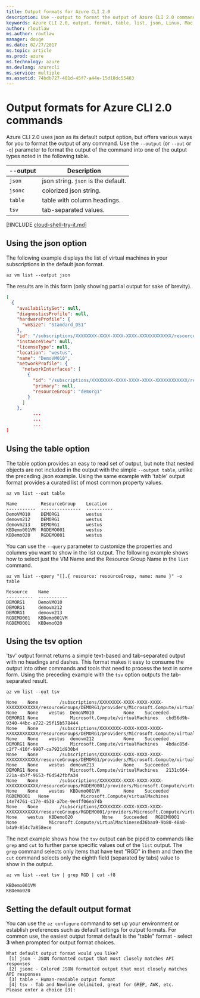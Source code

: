 ```yaml
---
title: Output formats for Azure CLI 2.0 
description: Use --output to format the output of Azure CLI 2.0 commands to tables, lists or json.
keywords: Azure CLI 2.0, output, format, table, list, json, Linux, Mac, Windows, OS X
author: rloutlaw
ms.author: routlaw
manager: douge
ms.date: 02/27/2017
ms.topic: article
ms.prod: azure
ms.technology: azure
ms.devlang: azurecli
ms.service: multiple
ms.assetid: 74bdb727-481d-45f7-a44e-15d18dc55483
---
```

# Output formats for Azure CLI 2.0 commands
Azure CLI 2.0 uses json as its default output option, but offers various ways for you to format the output of any command.  Use the `--output` (or `--out` or `-o`) parameter to format the output of the command into one of the output types noted in the following table. 

| --output | Description |
| --- | --- |
| `json` |json string. `json` is the default. |
| `jsonc` |colorized json string. |
| `table` |table with column headings. |
| `tsv` |tab-separated values. |

[!INCLUDE [cloud-shell-try-it.md](includes/cloud-shell-try-it.md)]

## Using the json option
The following example displays the list of virtual machines in your subscriptions in the default json format.

```azurecli-interactive
az vm list --output json
```
The results are in this form (only showing partial output for sake of brevity).

```json
[
  {
    "availabilitySet": null,
    "diagnosticsProfile": null,
    "hardwareProfile": {
      "vmSize": "Standard_DS1"
    },
    "id": "/subscriptions/XXXXXXXX-XXXX-XXXX-XXXX-XXXXXXXXXXXX/resourceGroups/DEMORG1/providers/Microsoft.Compute/virtualMachines/DemoVM010",
    "instanceView": null,
    "licenseType": null,
    "location": "westus",
    "name": "DemoVM010",
    "networkProfile": {
      "networkInterfaces": [
        {
          "id": "/subscriptions/XXXXXXXX-XXXX-XXXX-XXXX-XXXXXXXXXXXX/resourceGroups/demorg1/providers/Microsoft.Network/networkInterfaces/DemoVM010VMNic",
          "primary": null,
          "resourceGroup": "demorg1"
        }
      ]
    },
          ...
          ...
          ...   
]
```
## Using the table option
The table option provides an easy to read set of output, but note that nested objects are not included in the output with the simple `--output table`, unlike the preceding .json example.  Using the same example with 'table' output format provides a curated list of most common property values.

```azurecli-interactive
az vm list --out table
```
```
Name         ResourceGroup    Location
-----------  ---------------  ----------
DemoVM010    DEMORG1          westus
demovm212    DEMORG1          westus
demovm213    DEMORG1          westus
KBDemo001VM  RGDEMO001        westus
KBDemo020    RGDEMO001        westus
```
You can use the `--query` parameter to customize the properties and columns you want to show in the list output. The following example shows how to select just the VM Name and the Resource Group Name in the `list` command.

```azurecli-interactive
az vm list --query "[].{ resource: resourceGroup, name: name }" -o table
```
```
Resource    Name
----------  -----------
DEMORG1     DemoVM010
DEMORG1     demovm212
DEMORG1     demovm213
RGDEMO001   KBDemo001VM
RGDEMO001   KBDemo020
```
## Using the tsv option
'tsv' output format returns a simple text-based and tab-separated output with no headings and dashes. This format makes it easy to consume the output into other commands and tools that need to process the text in some form. Using the preceding example with the `tsv` option outputs the tab-separated result.

```azurecli-interactive
az vm list --out tsv
```
```
None    None        /subscriptions/XXXXXXXX-XXXX-XXXX-XXXX-XXXXXXXXXXXX/resourceGroups/DEMORG1/providers/Microsoft.Compute/virtualMachines/DemoVM010    None    None    westus  DemoVM010           None    Succeeded   DEMORG1 None            Microsoft.Compute/virtualMachines   cbd56d9b-9340-44bc-a722-25f15b578444
None    None        /subscriptions/XXXXXXXX-XXXX-XXXX-XXXX-XXXXXXXXXXXX/resourceGroups/DEMORG1/providers/Microsoft.Compute/virtualMachines/demovm212    None    None    westus  demovm212           None    Succeeded   DEMORG1 None            Microsoft.Compute/virtualMachines   4bdac85d-c2f7-410f-9907-ca7921d930b4
None    None        /subscriptions/XXXXXXXX-XXXX-XXXX-XXXX-XXXXXXXXXXXX/resourceGroups/DEMORG1/providers/Microsoft.Compute/virtualMachines/demovm213    None    None    westus  demovm213           None    Succeeded   DEMORG1 None            Microsoft.Compute/virtualMachines   2131c664-221a-4b7f-9653-f6d542fbfa34
None    None        /subscriptions/XXXXXXXX-XXXX-XXXX-XXXX-XXXXXXXXXXXX/resourceGroups/RGDEMO001/providers/Microsoft.Compute/virtualMachines/KBDemo001VM    None    None    westus  KBDemo001VM         None    Succeeded   RGDEMO001   None            Microsoft.Compute/virtualMachines   14e74761-c17e-4530-a7be-9e4ff06ea74b
None    None        /subscriptions/XXXXXXXX-XXXX-XXXX-XXXX-XXXXXXXXXXXX/resourceGroups/RGDEMO001/providers/Microsoft.Compute/virtualMachines/KBDemo02None   None    westus  KBDemo020           None    Succeeded   RGDEMO001   None            Microsoft.Compute/virtualMachinesed36baa9-9b80-48a8-b4a9-854c7a858ece
```
The next example shows how the `tsv` output can be piped to commands like `grep` and `cut` to further parse specific values out of the `list` output. The `grep` command selects only items that have text "RGD" in them and then the `cut` command selects only the eighth field (separated by tabs) value to show in the output.

```azurecli
az vm list --out tsv | grep RGD | cut -f8
```
```
KBDemo001VM
KBDemo020
```
## Setting the default output format
You can use the `az configure` command to set up your environment or establish preferences such as default settings for output formats. For common use, the easiest output format default is the "table" format - select **3** when prompted for output format choices. 

```
What default output format would you like?
 [1] json - JSON formatted output that most closely matches API responses
 [2] jsonc - Colored JSON formatted output that most closely matches API responses
 [3] table - Human-readable output format
 [4] tsv - Tab and Newline delimited, great for GREP, AWK, etc.
Please enter a choice [3]: 
```